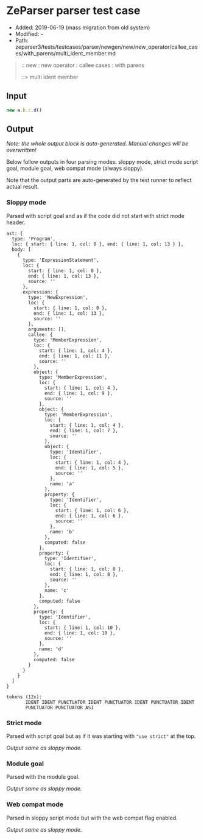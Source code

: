 # ZeParser parser test case

- Added: 2019-06-19 (mass migration from old system)
- Modified: -
- Path: zeparser3/tests/testcases/parser/newgen/new/new_operator/callee_cases/with_parens/multi_ident_member.md

> :: new : new operator : callee cases : with parens
>
> ::> multi ident member

## Input

`````js
new a.b.c.d()
`````

## Output

_Note: the whole output block is auto-generated. Manual changes will be overwritten!_

Below follow outputs in four parsing modes: sloppy mode, strict mode script goal, module goal, web compat mode (always sloppy).

Note that the output parts are auto-generated by the test runner to reflect actual result.

### Sloppy mode

Parsed with script goal and as if the code did not start with strict mode header.

`````
ast: {
  type: 'Program',
  loc: { start: { line: 1, col: 0 }, end: { line: 1, col: 13 } },
  body: [
    {
      type: 'ExpressionStatement',
      loc: {
        start: { line: 1, col: 0 },
        end: { line: 1, col: 13 },
        source: ''
      },
      expression: {
        type: 'NewExpression',
        loc: {
          start: { line: 1, col: 0 },
          end: { line: 1, col: 13 },
          source: ''
        },
        arguments: [],
        callee: {
          type: 'MemberExpression',
          loc: {
            start: { line: 1, col: 4 },
            end: { line: 1, col: 11 },
            source: ''
          },
          object: {
            type: 'MemberExpression',
            loc: {
              start: { line: 1, col: 4 },
              end: { line: 1, col: 9 },
              source: ''
            },
            object: {
              type: 'MemberExpression',
              loc: {
                start: { line: 1, col: 4 },
                end: { line: 1, col: 7 },
                source: ''
              },
              object: {
                type: 'Identifier',
                loc: {
                  start: { line: 1, col: 4 },
                  end: { line: 1, col: 5 },
                  source: ''
                },
                name: 'a'
              },
              property: {
                type: 'Identifier',
                loc: {
                  start: { line: 1, col: 6 },
                  end: { line: 1, col: 6 },
                  source: ''
                },
                name: 'b'
              },
              computed: false
            },
            property: {
              type: 'Identifier',
              loc: {
                start: { line: 1, col: 8 },
                end: { line: 1, col: 8 },
                source: ''
              },
              name: 'c'
            },
            computed: false
          },
          property: {
            type: 'Identifier',
            loc: {
              start: { line: 1, col: 10 },
              end: { line: 1, col: 10 },
              source: ''
            },
            name: 'd'
          },
          computed: false
        }
      }
    }
  ]
}

tokens (12x):
       IDENT IDENT PUNCTUATOR IDENT PUNCTUATOR IDENT PUNCTUATOR IDENT
       PUNCTUATOR PUNCTUATOR ASI
`````

### Strict mode

Parsed with script goal but as if it was starting with `"use strict"` at the top.

_Output same as sloppy mode._

### Module goal

Parsed with the module goal.

_Output same as sloppy mode._

### Web compat mode

Parsed in sloppy script mode but with the web compat flag enabled.

_Output same as sloppy mode._

